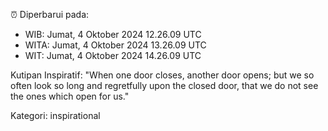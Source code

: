 ⏰ Diperbarui pada:
- WIB: Jumat, 4 Oktober 2024 12.26.09 UTC
- WITA: Jumat, 4 Oktober 2024 13.26.09 UTC
- WIT: Jumat, 4 Oktober 2024 14.26.09 UTC

Kutipan Inspiratif:
"When one door closes, another door opens; but we so often look so long and regretfully upon the closed door, that we do not see the ones which open for us."


Kategori: inspirational

